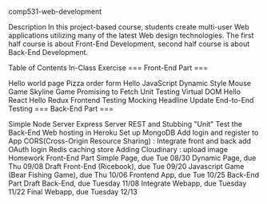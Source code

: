 comp531-web-development

Description
In this project-based course, students create multi-user Web applications utilizing many of the latest Web design technologies. The first half course is about Front-End Development, second half course is about Back-End Development.

Table of Contents
In-Class Exercise
=== Front-End Part ===

Hello world page
Pizza order form
Hello JavaScript
Dynamic Style
Mouse Game
Skyline Game
Promising to Fetch
Unit Testing
Virtual DOM
Hello React
Hello Redux
Frontend Testing
Mocking Headline Update
End-to-End Testing
=== Back-End Part ===

Simple Node Server
Express Server
REST and Stubbing
"Unit" Test the Back-End
Web hosting in Heroku
Set up MongoDB
Add login and register to App
CORS(Cross-Origin Resource Sharing) : Integrate front and back
add OAuth login
Redis caching store
Adding Cloudinary : upload image
Homework
Front-End Part
Simple Page, due Tue 08/30
Dynamic Page, due Thu 09/08
Draft Front-End (Ricebook), due Tue 09/20
Javascript Game (Bear Fishing Game), due Thu 10/06
Frontend App, due Tue 10/25
Back-End Part
Draft Back-End, due Tuesday 11/08
Integrate Webapp, due Tuesday 11/22
Final Webapp, due Tuesday 12/13
